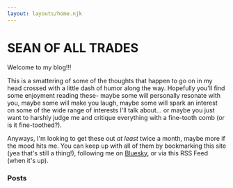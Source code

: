 ```yaml
---
layout: layouts/home.njk
---
```


# SEAN OF ALL TRADES

Welcome to my blog!!!

This is a smattering of some of the thoughts that happen to go on in my head crossed with a little dash of humor along the way. Hopefully you'll find some enjoyment reading these- maybe some will personally resonate with you, maybe some will make you laugh, maybe some will spark an interest on some of the wide range of interests I'll talk about... or maybe you just want to harshly judge me and critique everything with a fine-tooth comb (or is it fine-toothed?). 

Anyways, I'm looking to get these out _at least_ twice a month, maybe more if the mood hits me. You can keep up with all of them by bookmarking this site (yea that's still a thing!), following me on [Bluesky](https://bsky.app/profile/theseanobrien.com), or via this RSS Feed (when it's up).



### Posts
